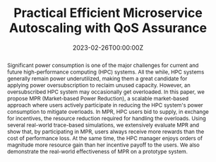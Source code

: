 ---
title: "Practical Efficient Microservice Autoscaling with QoS Assurance"

# Authors
# If you created a profile for a user (e.g. the default `admin` user), write the username (folder name) here 
# and it will be replaced with their full name and linked to their profile.
authors:
- admin
- mohammad_islam
- kishwar_ahmed


date: "2023-02-26T00:00:00Z"
doi: ""

# Schedule page publish date (NOT publication's date).
publishDate: "2022-10-19T00:00:00Z"

# Publication type.
# Legend: 0 = Uncategorized; 1 = Conference paper; 2 = Journal article;
# 3 = Preprint / Working Paper; 4 = Report; 5 = Book; 6 = Book section;
# 7 = Thesis; 8 = Patent
publication_types: ["1"]

# Publication name and optional abbreviated publication name.
publication: The 29th IEEE International Symposium on High-Performance Computer Architecture ([IEEE HPCA 2023](https://hpca-conf.org/2023/))
publication_short: The 29th IEEE International Symposium on High-Performance Computer Architecture ([IEEE HPCA 2023](https://hpca-conf.org/2023/))

abstract: Significant power consumption is one of the major challenges for current and future high-performance computing (HPC) systems. All the while, HPC systems generally remain power underutilized, making them a great candidate for applying power oversubscription to reclaim unused capacity. However, an oversubscribed HPC system may occasionally get overloaded. In this paper, we propose MPR (Market-based Power Reduction), a scalable market-based approach where users actively participate in reducing the HPC system's power consumption to mitigate overloads. In MPR, HPC users bid to supply, in exchange for incentives, the resource reduction required for handling the overloads. Using several real-world trace-based simulations, we extensively evaluate MPR and show that, by participating in MPR, users always receive more rewards than the cost of performance loss. At the same time, the HPC manager enjoys orders of magnitude more resource gain than her incentive payoff to the users. We also demonstrate the real-world effectiveness of MPR on a prototype system.

# Summary. An optional shortened abstract.
summary:  In this paper, we propose MPR (Market-based Power Reduction), a scalable market-based approach where users actively participate in reducing the HPC system's power consumption to mitigate overloads. In MPR, HPC users bid to supply, in exchange for incentives, the resource reduction required for handling the overloads.

tags: ['HPC', 'Resource Management', 'Measurement', 'Power Management']

# Display this page in the Featured widget?
featured: true

# Custom links (uncomment lines below)
# links:
# - name: Custom Link
#   url: http://example.org

url_pdf: ''
url_code: ''
url_dataset: ''
url_poster: ''
url_project: ''
url_slides: '' 
url_source: ''
url_video: ''

# Featured image
# To use, add an image named `featured.jpg/png` to your page's folder. 
image:
  caption: ''
  focal_point: ""
  preview_only: false

# Associated Projects (optional).
#   Associate this publication with one or more of your projects.
#   Simply enter your project's folder or file name without extension.
#   E.g. `internal-project` references `content/project/internal-project/index.md`.
#   Otherwise, set `projects: []`.
projects: []

# Slides (optional).
#   Associate this publication with Markdown slides.
#   Simply enter your slide deck's filename without extension.
#   E.g. `slides: "example"` references `content/slides/example/index.md`.
#   Otherwise, set `slides: ""`.
slides: 
---